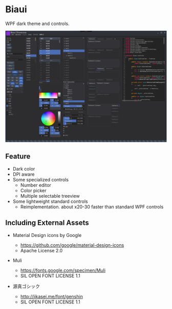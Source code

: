 # Biaui

WPF dark theme and controls.

![Biaui](biaui.png)


## Feature

* Dark color
* DPI aware
* Some specialized controls
    * Number editor
    * Color picker
    * Multiple selectable treeview
* Some lightweight standard controls
    * Reimplementation. about x20-30 faster than standard WPF controls


## Including External Assets

* Material Design icons by Google
    * https://github.com/google/material-design-icons
    * Apache License 2.0

* Muli
    * https://fonts.google.com/specimen/Muli
    * SIL OPEN FONT LICENSE 1.1

* 源真ゴシック
    * http://jikasei.me/font/genshin
    * SIL OPEN FONT LICENSE 1.1

